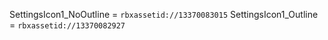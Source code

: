 SettingsIcon1_NoOutline = `rbxassetid://13370083015`
SettingsIcon1_Outline = `rbxassetid://13370082927`